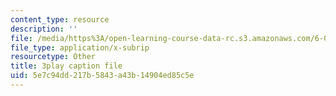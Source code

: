 ```yaml
---
content_type: resource
description: ''
file: /media/https%3A/open-learning-course-data-rc.s3.amazonaws.com/6-004-computation-structures-spring-2017/5e7c94dd217b5843a43b14904ed85c5e_F5-87RM_zHA.vtt
file_type: application/x-subrip
resourcetype: Other
title: 3play caption file
uid: 5e7c94dd-217b-5843-a43b-14904ed85c5e
---
```

